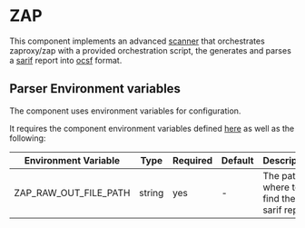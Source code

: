 # ZAP

This component implements an advanced [scanner](https://github.com/smithy-security/smithy/blob/main/sdk/component/component.go)
that orchestrates zaproxy/zap with a provided orchestration script, the generates and parses a [sarif](https://sarifweb.azurewebsites.net/) report into [ocsf](https://github.com/ocsf) format.

## Parser Environment variables

The component uses environment variables for configuration.

It requires the component
environment variables defined [here](https://github.com/smithy-security/smithy/blob/main/sdk/README.md#component) as well
as the following:

| Environment Variable     | Type   | Required | Default    | Description                                             |
|--------------------------|--------|----------|------------|---------------------------------------------------------|
| ZAP\_RAW\_OUT\_FILE\_PATH  | string | yes      | -          | The path where to find the zap sarif report   |
